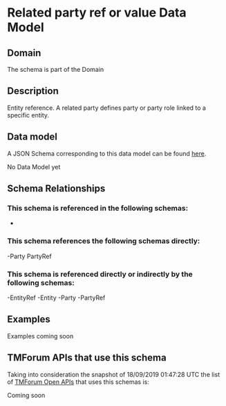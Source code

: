 # Related party ref or value Data Model

## Domain

The  schema is part of the  Domain

## Description

Entity reference. A related party defines party or party role linked to a specific entity.

## Data model

A JSON Schema corresponding to this data model can be found
[here](https://github.com/tmforum-rand/schemas/blob/master/EngagedParty/RelatedPartyRefOrValue.schema.json).

No Data Model yet

## Schema Relationships

### This schema is referenced in the following schemas:

-

### This schema references the following schemas directly:

-Party
PartyRef

### This schema is referenced directly or indirectly by the following schemas:

-EntityRef
-Entity
-Party
-PartyRef



## Examples

Examples coming soon

## TMForum APIs that use this schema

Taking into consideration the snapshot of 18/09/2019 01:47:28 UTC the list of [TMForum Open APIs](https://www.tmforum.org/open-apis/) that uses this schemas is:

Coming soon